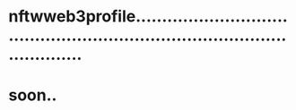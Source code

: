 # nftwweb3profile................................................................................................
# soon..
